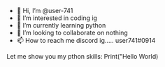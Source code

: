 - 👋 Hi, I’m @user-741
- 👀 I’m interested in coding ig
- 🌱 I’m currently learning python
- 💞️ I’m looking to collaborate on nothing
- 📫 How to reach me discord ig..... user741#0914

<!---
user-741/user-741 is a ✨ special ✨ repository because its `README.md` (this file) appears on your GitHub profile.
You can click the Preview link to take a look at your changes.
--->
Let me show you my pthon skills:
Print("Hello World)

